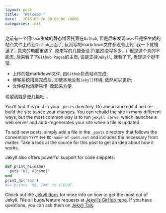 ```yaml
---
layout: post
title:  "Welcome!"
date:   2016-03-26 00:00:06 +0800
categories: init
---
```


之前有一个用`hexo`生成的静态博客托管在`Github`, 但是后来发现`hexo`只是把生成的站点文件上传到`Github`上面了, 反而写的markdown文件都没有上传. 我一下就懵逼了...原来的电脑重装了, 原来写的几篇全没了(虽然没写多少...). 但是这个真的不能忍, 后来看了下`Github Pages`的主页, 说是支持`Jekyll`, 就看了下, 发现这个挺不错. 

- 上传的是markdown文件, 由`Github`负责站点生成; 
- 博客系统搭建完成后, 即使本地没有`Jekyll`环境, 依然可以更新;
- 文件结构清晰易懂, 改起来方便.

希望我能多更几篇吧...

You’ll find this post in your `_posts` directory. Go ahead and edit it and re-build the site to see your changes. You can rebuild the site in many different ways, but the most common way is to run `jekyll serve`, which launches a web server and auto-regenerates your site when a file is updated.

To add new posts, simply add a file in the `_posts` directory that follows the convention `YYYY-MM-DD-name-of-post.ext` and includes the necessary front matter. Take a look at the source for this post to get an idea about how it works.

Jekyll also offers powerful support for code snippets:

```ruby
def print_hi(name)
  puts "Hi, #{name}"
end
print_hi('Tom')
#=> prints 'Hi, Tom' to STDOUT.
```

Check out the [Jekyll docs][jekyll-docs] for more info on how to get the most out of Jekyll. File all bugs/feature requests at [Jekyll’s GitHub repo][jekyll-gh]. If you have questions, you can ask them on [Jekyll Talk][jekyll-talk].

[jekyll-docs]: http://jekyllrb.com/docs/home
[jekyll-gh]:   https://github.com/jekyll/jekyll
[jekyll-talk]: https://talk.jekyllrb.com/
